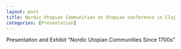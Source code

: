 ```yaml
--- 
layout: post 
title: Nordic Utopian Communities at Utopian conference in Cluj 
categories: [Presentation]
---
```

Presentation and Exhibit “Nordic Utopian Communities Since 1700s"
